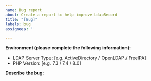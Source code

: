 ```yaml
---
name: Bug report
about: Create a report to help improve LdapRecord
title: "[Bug]"
labels: bug
assignees: ''

---
```


**Environment (please complete the following information):**
 - LDAP Server Type: [e.g. ActiveDirectory / OpenLDAP / FreeIPA]
 - PHP Version: [e.g. 7.3 / 7.4 / 8.0]

**Describe the bug:**
